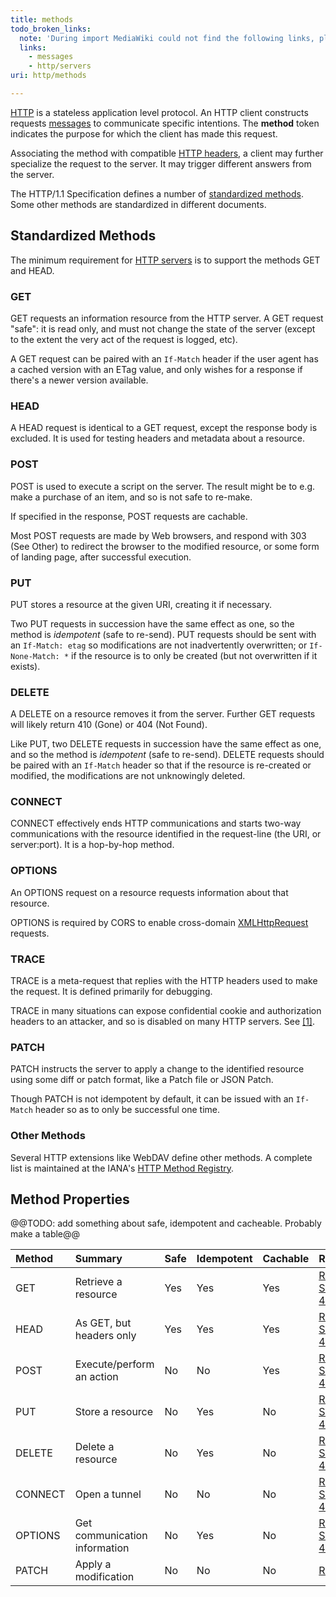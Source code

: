 ```yaml
---
title: methods
todo_broken_links:
  note: 'During import MediaWiki could not find the following links, please fix and adjust this list.'
  links:
    - messages
    - http/servers
uri: http/methods

---
```

[HTTP](/concepts/protocols/http) is a stateless application level protocol. An HTTP client constructs requests [messages](/w/index.php?title=messages&action=edit&redlink=1) to communicate specific intentions. The **method** token indicates the purpose for which the client has made this request.

Associating the method with compatible [HTTP headers](/http/headers), a client may further specialize the request to the server. It may trigger different answers from the server.

The HTTP/1.1 Specification defines a number of [standardized methods](http://tools.ietf.org/html/rfc7231#section-4.1). Some other methods are standardized in different documents.

## <span>Standardized Methods</span>

The minimum requirement for [HTTP servers](/w/index.php?title=http/servers&action=edit&redlink=1) is to support the methods GET and HEAD.

### <span>GET</span>

GET requests an information resource from the HTTP server. A GET request "safe": it is read only, and must not change the state of the server (except to the extent the very act of the request is logged, etc).

A GET request can be paired with an `If-Match` header if the user agent has a cached version with an ETag value, and only wishes for a response if there's a newer version available.

### <span>HEAD</span>

A HEAD request is identical to a GET request, except the response body is excluded. It is used for testing headers and metadata about a resource.

### <span>POST</span>

POST is used to execute a script on the server. The result might be to e.g. make a purchase of an item, and so is not safe to re-make.

If specified in the response, POST requests are cachable.

Most POST requests are made by Web browsers, and respond with 303 (See Other) to redirect the browser to the modified resource, or some form of landing page, after successful execution.

### <span>PUT</span>

PUT stores a resource at the given URI, creating it if necessary.

Two PUT requests in succession have the same effect as one, so the method is *idempotent* (safe to re-send). PUT requests should be sent with an `If-Match: etag` so modifications are not inadvertently overwritten; or `If-None-Match: *` if the resource is to only be created (but not overwritten if it exists).

### <span>DELETE</span>

A DELETE on a resource removes it from the server. Further GET requests will likely return 410 (Gone) or 404 (Not Found).

Like PUT, two DELETE requests in succession have the same effect as one, and so the method is *idempotent* (safe to re-send). DELETE requests should be paired with an `If-Match` header so that if the resource is re-created or modified, the modifications are not unknowingly deleted.

### <span>CONNECT</span>

CONNECT effectively ends HTTP communications and starts two-way communications with the resource identified in the request-line (the URI, or server:port). It is a hop-by-hop method.

### <span>OPTIONS</span>

An OPTIONS request on a resource requests information about that resource.

OPTIONS is required by CORS to enable cross-domain [XMLHttpRequest](/apis/xhr) requests.

### <span>TRACE</span>

TRACE is a meta-request that replies with the HTTP headers used to make the request. It is defined primarily for debugging.

TRACE in many situations can expose confidential cookie and authorization headers to an attacker, and so is disabled on many HTTP servers. See [[1]](http://www.kb.cert.org/vuls/id/867593).

### <span>PATCH</span>

PATCH instructs the server to apply a change to the identified resource using some diff or patch format, like a Patch file or JSON Patch.

Though PATCH is not idempotent by default, it can be issued with an `If-Match` header so as to only be successful one time.

### <span>Other Methods</span>

Several HTTP extensions like WebDAV define other methods. A complete list is maintained at the IANA's [HTTP Method Registry](http://www.iana.org/assignments/http-methods/http-methods.xhtml).

## <span>Method Properties</span>

@@TODO: add something about safe, idempotent and cacheable. Probably make a table@@

|Method|Summary|Safe|Idempotent|Cachable|Reference|
|:-----|:------|:---|:---------|:-------|:--------|
|GET|Retrieve a resource|Yes|Yes|Yes|[RFC7231, Section 4.3.1](http://tools.ietf.org/html/rfc7231#section-4.3.1)|
|HEAD|As GET, but headers only|Yes|Yes|Yes|[RFC7231, Section 4.3.2](http://tools.ietf.org/html/rfc7231#section-4.3.2)|
|POST|Execute/perform an action|No|No|Yes|[RFC7231, Section 4.3.3](http://tools.ietf.org/html/rfc7231#section-4.3.3)|
|PUT|Store a resource|No|Yes|No|[RFC7231, Section 4.3.4](http://tools.ietf.org/html/rfc7231#section-4.3.4)|
|DELETE|Delete a resource|No|Yes|No|[RFC7231, Section 4.3.6](http://tools.ietf.org/html/rfc7231#section-4.3.6)|
|CONNECT|Open a tunnel|No|No|No|[RFC7231, Section 4.3.6](http://tools.ietf.org/html/rfc7231#section-4.3.6)|
|OPTIONS|Get communication information|No|Yes|No|[RFC7231, Section 4.3.7](http://tools.ietf.org/html/rfc7231#section-4.3.7)|
|PATCH|Apply a modification|No|No|No|[RFC5789](http://tools.ietf.org/html/rfc5789)|


